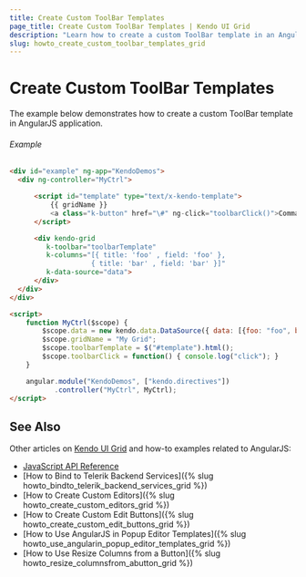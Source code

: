 ```yaml
---
title: Create Custom ToolBar Templates
page_title: Create Custom ToolBar Templates | Kendo UI Grid
description: "Learn how to create a custom ToolBar template in an AngularJS application using the Kendo UI Grid widget."
slug: howto_create_custom_toolbar_templates_grid
---
```


# Create Custom ToolBar Templates

The example below demonstrates how to create a custom ToolBar template in AngularJS application.

###### Example

```html
<div id="example" ng-app="KendoDemos">
  <div ng-controller="MyCtrl">

      <script id="template" type="text/x-kendo-template">
          {{ gridName }}
          <a class="k-button" href="\#" ng-click="toolbarClick()">Command</a>
      </script>

      <div kendo-grid
         k-toolbar="toolbarTemplate"
         k-columns="[{ title: 'foo' , field: 'foo' },
                    { title: 'bar' , field: 'bar' }]"
         k-data-source="data">
      </div>
  </div>
</div>

<script>
    function MyCtrl($scope) {
        $scope.data = new kendo.data.DataSource({ data: [{foo: "foo", bar: "bar"}] });
        $scope.gridName = "My Grid";
        $scope.toolbarTemplate = $("#template").html();
        $scope.toolbarClick = function() { console.log("click"); }
    }

    angular.module("KendoDemos", ["kendo.directives"])
           .controller("MyCtrl", MyCtrl);
</script>
```

## See Also

Other articles on [Kendo UI Grid](http://www.telerik.com/kendo-ui/grid) and how-to examples related to AngularJS:

* [JavaScript API Reference](/api/javascript/ui/grid)
* [How to Bind to Telerik Backend Services]({% slug howto_bindto_telerik_backend_services_grid %})
* [How to Create Custom Editors]({% slug howto_create_custom_editors_grid %})
* [How to Create Custom Edit Buttons]({% slug howto_create_custom_edit_buttons_grid %})
* [How to Use AngularJS in Popup Editor Templates]({% slug howto_use_angularin_popup_editor_templates_grid %})
* [How to Use Resize Columns from a Button]({% slug howto_resize_columnsfrom_abutton_grid %})

